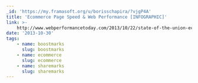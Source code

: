 ```yaml
---
_id: 'https://my.framasoft.org/u/borisschapira/?vjgP4A'
title: 'Ecommerce Page Speed & Web Performance [INFOGRAPHIC]'
link: >-
    http://www.webperformancetoday.com/2013/10/22/state-of-the-union-ecommerce-page-speed-web-performance-infographic/
date: '2013-10-30'
tags:
    - name: boostmarks
      slug: boostmarks
    - name: ecommerce
      slug: ecommerce
    - name: sharemarks
      slug: sharemarks
---
```


<div class="markdown"><p></p></div>
